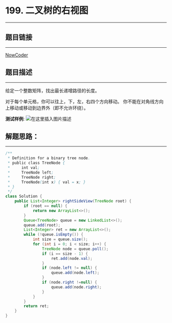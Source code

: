 
# 199. 二叉树的右视图

---
## 题目链接
---
<a href="https://leetcode-cn.com/problems/binary-tree-right-side-view/">NowCoder</a>

## 题目描述
---

给定一个整数矩阵，找出最长递增路径的长度。

对于每个单元格，你可以往上，下，左，右四个方向移动。 你不能在对角线方向上移动或移动到边界外（即不允许环绕）。


**测试样例**:
![在这里插入图片描述](https://img-blog.csdnimg.cn/20200410174210991.png?x-oss-process=image/watermark,type_ZmFuZ3poZW5naGVpdGk,shadow_10,text_aHR0cHM6Ly9ibG9nLmNzZG4ubmV0L3dlaXhpbl80NDg0MDU3Mg==,size_16,color_FFFFFF,t_70)



## 解题思路：
---

```java
/**
 * Definition for a binary tree node.
 * public class TreeNode {
 *     int val;
 *     TreeNode left;
 *     TreeNode right;
 *     TreeNode(int x) { val = x; }
 * }
 */
class Solution {
    public List<Integer> rightSideView(TreeNode root) {
        if (root == null) {
            return new ArrayList<>();
        }
        Queue<TreeNode> queue = new LinkedList<>();
        queue.add(root);
        List<Integer> ret = new ArrayList<>();
        while (!queue.isEmpty()) {
            int size = queue.size();
            for (int i = 0; i < size; i++) {
                TreeNode node = queue.poll();
                if (i == size - 1) {
                    ret.add(node.val);
                }
                if (node.left != null) {
                    queue.add(node.left);
                }
                if (node.right !=null) {
                    queue.add(node.right);
                }
            }
        }
        return ret;
    }
}
```

